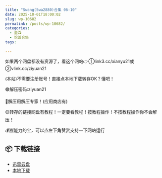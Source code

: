 ```yaml
---
title: "Swang(Swa2880)合集 06-10"
date: 2025-10-01T18:00:02
slug: wp-10682
permalink: /posts/wp-10682/
categories:
  - 盖📺
  - 恰饭合集
tags:

---
```


如果两个网盘都没有资源了，看这个网站👉①link3.cc/xianyu21或②vlink.cc/ziyuan21

(本站)不需要注册账号！直接点本地下载转存OK？懂吧！

🟢解压密码:ziyuan21

🔵解压用解压专家！(应用商店有)

🟡转存的链接网盘有教程！一定要看教程！按教程操作！不按教程操作你不会解压！

💰🈶能力的宝，可以点左下角赞赏支持一下网站运行

## 📦 下载链接
- [迅雷云盘](https://blziyuan21.com/pay-download/10682?key=6dcb44018b&down_id=0)
- [本地下载](https://blziyuan21.com/pay-download/10682?key=6dcb44018b&down_id=1)


